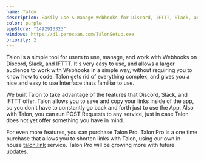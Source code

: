 ```yaml
---
name: Talon
description: Easily use & manage Webhooks for Discord, IFTTT, Slack, and more.
color: purple
appStore: "1492913323"
windows: https://dl.peroxaan.com/TalonSetup.exe
priority: 2
---
```


Talon is a simple tool for users to use, manage, and work with Webhooks on Discord, Slack, and IFTTT. It's very easy to use, and allows a larger audience to work with Webhooks in a simple way, without requiring you to know how to code. Talon gets rid of everything complex, and gives you a nice and easy to use Interface thats familiar to use.

We built Talon to take advantage of the features that Discord, Slack, and IFTTT offer. Talon allows you to save and copy your links inside of the app, so you don't have to constantly go back and forth just to use the App. Also with Talon, you can run POST Requests to any service, just in case Talon does not yet offer something you have in mind.

For even more features, you can purchase Talon Pro. Talon Pro is a one time purchase that allows you to shorten links with Talon, using our own in-house [talon.link](http://talon.link) service. Talon Pro will be growing more with future updates.

<ContributorGrid>
    <Contributor name="Michael Burkhardt" role="Lead Developer" href="https://twitter.com/tme_michael" />
    <Contributor name="Dylan McDonald" role="Designer & Developer" href="https://twitter.com/DylanMcD8" />
    <Contributor name="TheLBall" role="Windows Developer" href="https://twitter.com/TheLBall" />
    <Contributor name="Nicholas Christopher" role="Talon.link Developer" href="https://nchristopher.me" />
</ContributorGrid>
